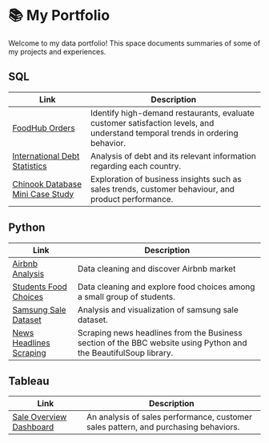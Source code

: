 
# 📚 My Portfolio
Welcome to my data portfolio! This space documents summaries of some of my projects and experiences.

## SQL

| Link | Description |
| --- | --- |
| [FoodHub Orders](https://github.com/kyawsoe177/Food-Order-Analysis/blob/main/food_order.ipynb) | Identify high-demand restaurants, evaluate customer satisfaction levels, and understand temporal trends in ordering behavior. |
| [International Debt Statistics](https://github.com/kyawsoe177/International-Debt-Statistics/blob/main/international_debt.ipynb) | Analysis of debt and its relevant information regarding each country. |
| [Chinook Database Mini Case Study](https://github.com/kyawsoe177/Chinook-Dataset-Mini-Case-Study) |  Exploration of business insights such as sales trends, customer behaviour, and product performance. |


## Python

| Link | Description |
| --- | --- |
| [Airbnb Analysis](https://github.com/kyawsoe177/Air-bnb-Room-Analysis/blob/main/air_bnb.ipynb) | Data cleaning and discover Airbnb market |
| [Students Food Choices](https://github.com/kyawsoe177/Students-Food-Choices/blob/main/food_choices.ipynb) | Data cleaning and explore food choices among a small group of students. |
| [Samsung Sale Dataset](https://github.com/kyawsoe177/Samsaung-Sale-Dataset) | Analysis and visualization of samsung sale dataset. |
| [News Headlines Scraping](https://github.com/kyawsoe177/Web-Scraping) | Scraping news headlines from the Business section of the BBC website using Python and the BeautifulSoup library. |

## Tableau

| Link | Description |
| --- | --- |
| [Sale Overview Dashboard](https://github.com/kyawsoe177/Sale-Overview-Dashboard) | An analysis of sales performance, customer sales pattern, and purchasing behaviors. |
